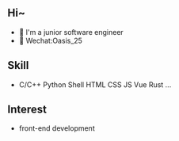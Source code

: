 ## Hi~
- :gun: I'm a junior software engineer
- :orange: Wechat:Oasis_25

## Skill
- C/C++ Python Shell HTML CSS JS Vue Rust ...

## Interest
- front-end development

<!---
kaisa0-0/kaisa0-0 is a ✨ special ✨ repository because its `README.md` (this file) appears on your GitHub profile.
You can click the Preview link to take a look at your changes.
--->
